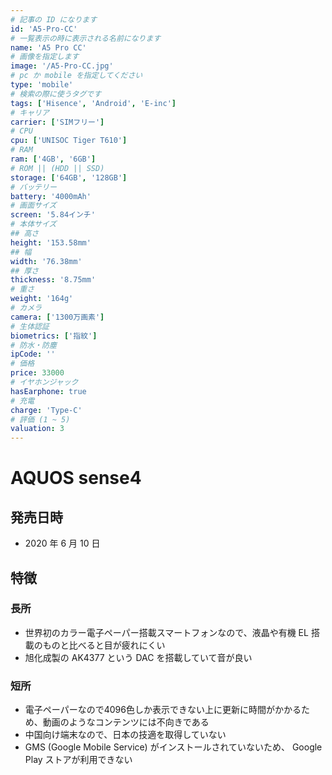 ```yaml
---
# 記事の ID になります
id: 'A5-Pro-CC'
# 一覧表示の時に表示される名前になります
name: 'A5 Pro CC'
# 画像を指定します
image: '/A5-Pro-CC.jpg'
# pc か mobile を指定してください
type: 'mobile'
# 検索の際に使うタグです
tags: ['Hisence', 'Android', 'E-inc']
# キャリア
carrier: ['SIMフリー']
# CPU
cpu: ['UNISOC Tiger T610']
# RAM
ram: ['4GB', '6GB']
# ROM || (HDD || SSD)
storage: ['64GB', '128GB']
# バッテリー
battery: '4000mAh'
# 画面サイズ
screen: '5.84インチ'
# 本体サイズ
## 高さ
height: '153.58mm'
## 幅
width: '76.38mm'
## 厚さ
thickness: '8.75mm'
# 重さ
weight: '164g'
# カメラ
camera: ['1300万画素']
# 生体認証
biometrics: ['指紋']
# 防水・防塵
ipCode: ''
# 価格
price: 33000
# イヤホンジャック
hasEarphone: true
# 充電
charge: 'Type-C'
# 評価 (1 ~ 5)
valuation: 3
---
```


# AQUOS sense4

## 発売日時

- 2020 年 6 月 10 日

## 特徴

### 長所

- 世界初のカラー電子ペーパー搭載スマートフォンなので、液晶や有機 EL 搭載のものと比べると目が疲れにくい
- 旭化成製の AK4377 という DAC を搭載していて音が良い

### 短所

- 電子ペーパーなので4096色しか表示できない上に更新に時間がかかるため、動画のようなコンテンツには不向きである
- 中国向け端末なので、日本の技適を取得していない
- GMS (Google Mobile Service) がインストールされていないため、 Google Play ストアが利用できない
